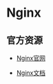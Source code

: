 # Nginx

<!-- toc -->

## 官方资源

* [Nginx官网](http://nginx.org/)

* [Nginx文档](http://nginx.org/en/docs/)


